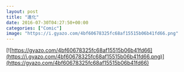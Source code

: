 ```yaml
---
layout: post
title: "進化"
date: 2016-07-30T04:27:50+00:00
categories: ["Comic"]
image: "https://i.gyazo.com/4bf60678325fc68af15515b06b41fd66.png"
---
```


[![https://gyazo.com/4bf60678325fc68af15515b06b41fd66](https://i.gyazo.com/4bf60678325fc68af15515b06b41fd66.png)](https://gyazo.com/4bf60678325fc68af15515b06b41fd66)